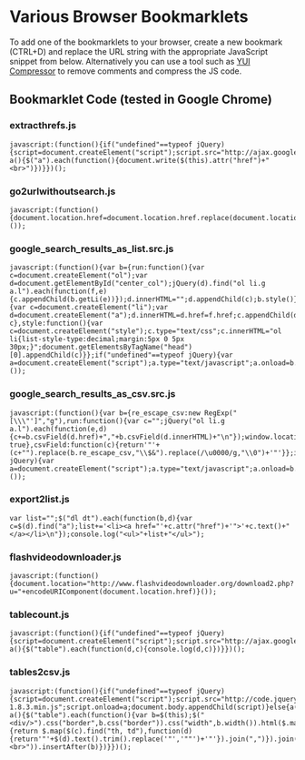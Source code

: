 # Various Browser Bookmarklets

To add one of the bookmarklets to your browser, create a new bookmark (CTRL+D) and replace the URL string with the appropriate JavaScript snippet from below. Alternatively you can use a tool such as [YUI Compressor](https://developer.yahoo.com/yui/compressor/) to remove comments and compress the JS code.

## Bookmarklet Code (tested in Google Chrome)

### extracthrefs.js
	javascript:(function(){if("undefined"==typeof jQuery){script=document.createElement("script");script.src="http://ajax.googleapis.com/ajax/libs/jquery/1.7.2/jquery.min.js";script.onload=a;document.body.appendChild(script)}else{a()}function a(){$("a").each(function(){document.write($(this).attr("href")+"<br>")})}})();

### go2urlwithoutsearch.js
	javascript:(function(){document.location.href=document.location.href.replace(document.location.search,"")}());

### google_search_results_as_list.src.js
	javascript:(function(){var b={run:function(){var c=document.createElement("ol");var d=document.getElementById("center_col");jQuery(d).find("ol li.g a.l").each(function(f,e){c.appendChild(b.getLi(e))});d.innerHTML="";d.appendChild(c);b.style()},getLi:function(f){var c=document.createElement("li");var d=document.createElement("a");d.innerHTML=d.href=f.href;c.appendChild(d);return c},style:function(){var c=document.createElement("style");c.type="text/css";c.innerHTML="ol li{list-style-type:decimal;margin:5px 0 5px 30px;}";document.getElementsByTagName("head")[0].appendChild(c)}};if("undefined"==typeof jQuery){var a=document.createElement("script");a.type="text/javascript";a.onload=b.run;a.src="http://ajax.googleapis.com/ajax/libs/jquery/1/jquery.min.js";document.body.appendChild(a)}else{b.run()}}());

### google_search_results_as_csv.src.js
	javascript:(function(){var b={re_escape_csv:new RegExp("[\\\"']","g"),run:function(){var c="";jQuery("ol li.g a.l").each(function(e,d){c+=b.csvField(d.href)+","+b.csvField(d.innerHTML)+"\n"});window.location="data:text/csv;charset=utf8,"+encodeURIComponent(c);return true},csvField:function(c){return'"'+(c+"").replace(b.re_escape_csv,"\\$&").replace(/\u0000/g,"\\0")+'"'}};if("undefined"==typeof jQuery){var a=document.createElement("script");a.type="text/javascript";a.onload=b.run;a.src="http://ajax.googleapis.com/ajax/libs/jquery/1/jquery.min.js";document.body.appendChild(a)}else{b.run()}}());

### export2list.js
	var list="";$("dl dt").each(function(b,d){var c=$(d).find("a");list+='<li><a href="'+c.attr("href")+'">'+c.text()+"</a></li>\n"});console.log("<ul>"+list+"</ul>");

### flashvideodownloader.js
	javascript:(function(){document.location="http://www.flashvideodownloader.org/download2.php?u="+encodeURIComponent(document.location.href)}());

### tablecount.js
	javascript:(function(){if("undefined"==typeof jQuery){script=document.createElement("script");script.src="http://ajax.googleapis.com/ajax/libs/jquery/1.7.2/jquery.min.js";script.onload=a;document.body.appendChild(script)}else{a()}function a(){$("table").each(function(d,c){console.log(d,c)})}})();

### tables2csv.js
	javascript:(function(){if("undefined"==typeof jQuery){script=document.createElement("script");script.src="http://code.jquery.com/jquery-1.8.3.min.js";script.onload=a;document.body.appendChild(script)}else{a()}function a(){$("table").each(function(){var b=$(this);$("<div/>").css("border",b.css("border")).css("width",b.width()).html($.map(b.find("tr"),function(c){return $.map($(c).find("th, td"),function(d){return'"'+$(d).text().trim().replace('"','""')+'"'}).join(",")}).join("<br>")).insertAfter(b)})}})();


